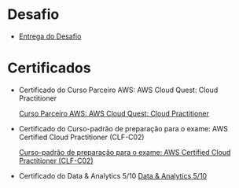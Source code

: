 # Desafio


- [Entrega do Desafio](../Sprint%205/Desafio/README.md)


# Certificados


- Certificado do Curso Parceiro AWS: AWS Cloud Quest: Cloud Practitioner

    [Curso Parceiro AWS: AWS Cloud Quest: Cloud Practitioner](../Sprint%205/certificados/aws-cloud-quest-cloud-practitioner.png)

- Certificado do Curso-padrão de preparação para o exame: AWS Certified Cloud Practitioner (CLF-C02)

    [Curso-padrão de preparação para o exame: AWS Certified Cloud Practitioner (CLF-C02)](../Sprint%205/certificados/Certificado%20do%20Curso-padrão%20de%20preparação%20para%20o%20exame%20AWS%20Certified%20Cloud%20Practitioner%20(CLF-C02).pdf)

- Certificado do Data & Analytics 5/10
[Data & Analytics 5/10](./certificados/Data%20&%20Analytics%205.pdf)
